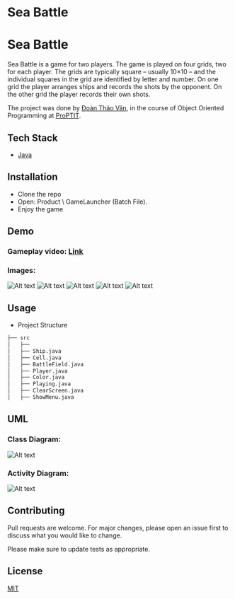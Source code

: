 # Sea Battle
# Sea Battle

Sea Battle is a game for two players. The game is played on four grids, two for each player. The grids are typically square – usually 10×10 – and the individual squares in the grid are identified by letter and number. On one grid the player arranges ships and records the shots by the opponent. On the other grid the player records their own shots.

The project was done by [Đoàn Thảo Vân](https://github.com/DoangVan411), in the course of Object Oriented Programming at [ProPTIT](https://proptit.com/).


## Tech Stack

- [Java](https://www.java.com/en/)


## Installation

- Clone the repo
- Open: Product \ GameLauncher (Batch File).
- Enjoy the game

## Demo

### **Gameplay video:** [Link](https://www.youtube.com/watch?v=LyoxGfBo_h8)
### **Images**:

![Alt text](C:\Users\dell\Documents\seabattle\image1.png)
![Alt text](C:\Users\dell\Documents\seabattle\image2.png)
![Alt text](C:\Users\dell\Documents\seabattle\image3.png)
![Alt text](C:\Users\dell\Documents\seabattle\image4.png)
![Alt text](C:\Users\dell\Documents\seabattle\image5.png)


## Usage

- Project Structure

```bash
├── src
│   ├── 
│   ├── Ship.java
│   ├── Cell.java
│   ├── BattleField.java
│   ├── Player.java
│   ├── Color.java
│   ├── Playing.java
│   ├── ClearScreen.java
│   ├── ShowMenu.java
```

## UML
### Class Diagram:
![Alt text](C:\Users\dell\Documents\seabattle\UML.jpg)

### Activity Diagram:
![Alt text](C:\Users\dell\Documents\seabattle\ActivityDiagram.png)

## Contributing

Pull requests are welcome. For major changes, please open an issue first
to discuss what you would like to change.

Please make sure to update tests as appropriate.

## License

[MIT](https://choosealicense.com/licenses/mit/)